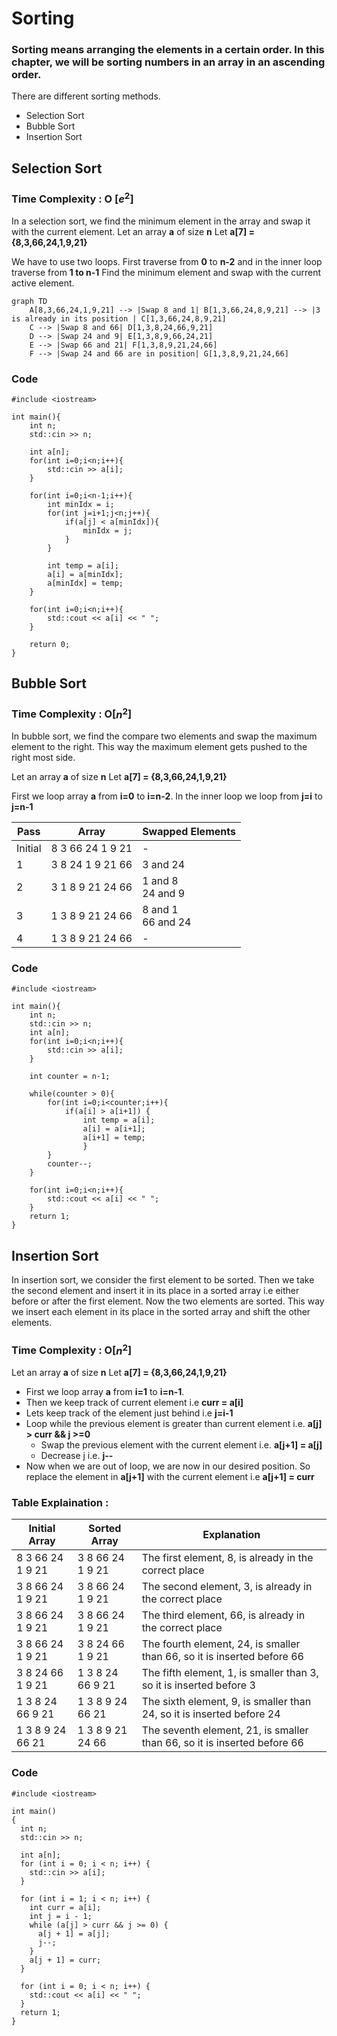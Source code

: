# Sorting
### Sorting means arranging the elements in a certain order. In this chapter, we will be sorting numbers in an array in an ascending order.

There are different sorting methods.
- Selection Sort
- Bubble Sort
- Insertion Sort

## Selection Sort

### Time Complexity : O [$e^{2}$]
In a selection sort, we find the minimum element in the array and swap it with the current element.
Let an array **a** of size **n**
Let **a[7] = {8,3,66,24,1,9,21}**

We have to use two loops.
First traverse from **0** to **n-2** and in the inner loop traverse from **1 to n-1**
Find the minimum element and swap with the current active element.

```mermaid
graph TD
    A[8,3,66,24,1,9,21] --> |Swap 8 and 1| B[1,3,66,24,8,9,21] --> |3 is already in its position | C[1,3,66,24,8,9,21]
    C --> |Swap 8 and 66| D[1,3,8,24,66,9,21]
    D --> |Swap 24 and 9| E[1,3,8,9,66,24,21]
    E --> |Swap 66 and 21| F[1,3,8,9,21,24,66]
    F --> |Swap 24 and 66 are in position| G[1,3,8,9,21,24,66]
```

### Code
```
#include <iostream>

int main(){
    int n;
    std::cin >> n;

    int a[n];
    for(int i=0;i<n;i++){
        std::cin >> a[i];
    }

    for(int i=0;i<n-1;i++){
        int minIdx = i;
        for(int j=i+1;j<n;j++){
            if(a[j] < a[minIdx]){
                minIdx = j;
            }
        }
        
        int temp = a[i];
        a[i] = a[minIdx];
        a[minIdx] = temp;
    }
    
    for(int i=0;i<n;i++){
        std::cout << a[i] << " ";
    }

    return 0;
}

```

## Bubble Sort

### Time Complexity : O[$n^{2}$]

In bubble sort, we find the compare two elements and swap the maximum element to the right. This way the maximum element gets pushed to the right most side.

Let an array **a** of size **n**
Let **a[7] = {8,3,66,24,1,9,21}**

First we loop array **a** from **i=0** to **i=n-2**. In the inner loop we loop from **j=i** to **j=n-1**

| Pass | Array | Swapped Elements |
| --- | --- | --- |
| Initial | 8 3 66 24 1 9 21 | - |
| 1 | 3 8 24 1 9 21 66 | 3 and 24 |
| 2 | 3 1 8 9 21 24 66 | 1 and 8<br>24 and 9 |
| 3 | 1 3 8 9 21 24 66 | 8 and 1<br>66 and 24 |
| 4 | 1 3 8 9 21 24 66 | - |

### Code

```
#include <iostream>

int main(){
	int n;
	std::cin >> n;
	int a[n];
	for(int i=0;i<n;i++){
		std::cin >> a[i];
	}
	
	int counter = n-1;

	while(counter > 0){
		for(int i=0;i<counter;i++){
			if(a[i] > a[i+1]) {
				int temp = a[i];
				a[i] = a[i+1];
				a[i+1] = temp;
				}
		}
		counter--;
	}

	for(int i=0;i<n;i++){
		std::cout << a[i] << " ";
	}
	return 1;
}
```

## Insertion Sort
In insertion sort, we consider the first element to be sorted. Then we take the second element and insert it in its place in a sorted array i.e either before or after the first element. Now the two elements are sorted. This way we insert each element in its place in the sorted array and shift the other elements.
### Time Complexity : O[$n^{2}$]
Let an array **a** of size **n**
Let **a[7] = {8,3,66,24,1,9,21}**

- First we loop array **a** from **i=1** to **i=n-1**.
- Then we keep track of current element i.e **curr = a[i]**
- Lets keep track of the element just behind i.e **j=i-1**
- Loop while the previous element is greater than current element i.e. **a[j] > curr && j >=0**
  - Swap the previous element with the current element i.e. **a[j+1] = a[j]**
  - Decrease j i.e. **j--**
- Now when we are out of loop, we are now in our desired position. So replace the element in  **a[j+1]** with the current element i.e **a[j+1] = curr**

### Table Explaination :

| **Initial Array** | **Sorted Array** | **Explanation** |
| --- | --- | --- |
| 8 3 66 24 1 9 21 | 3 8 66 24 1 9 21 | The first element, 8, is already in the correct place |
| 3 8 66 24 1 9 21 | 3 8 66 24 1 9 21 | The second element, 3, is already in the correct place |
| 3 8 66 24 1 9 21 | 3 8 66 24 1 9 21 | The third element, 66, is already in the correct place |
| 3 8 66 24 1 9 21 | 3 8 24 66 1 9 21 | The fourth element, 24, is smaller than 66, so it is inserted before 66 |
| 3 8 24 66 1 9 21 | 1 3 8 24 66 9 21 | The fifth element, 1, is smaller than 3, so it is inserted before 3 |
| 1 3 8 24 66 9 21 | 1 3 8 9 24 66 21 | The sixth element, 9, is smaller than 24, so it is inserted before 24 |
| 1 3 8 9 24 66 21 | 1 3 8 9 21 24 66 | The seventh element, 21, is smaller than 66, so it is inserted before 66 |

### Code

```
#include <iostream>

int main()
{
  int n;
  std::cin >> n;

  int a[n];
  for (int i = 0; i < n; i++) {
    std::cin >> a[i];
  }

  for (int i = 1; i < n; i++) {
    int curr = a[i];
    int j = i - 1;
    while (a[j] > curr && j >= 0) {
      a[j + 1] = a[j];
      j--;
    }
    a[j + 1] = curr;
  }

  for (int i = 0; i < n; i++) {
    std::cout << a[i] << " ";
  }
  return 1;
}
```
